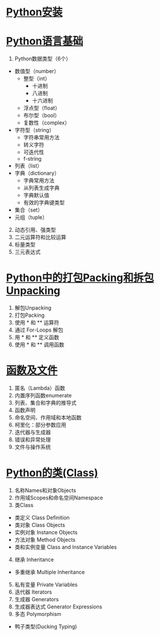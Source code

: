 

# [Python安装](ch00.md)

# [Python语言基础](ch01.md)

1. Python数据类型（6个）
  * 数值型（number）
    * 整型（int）
      * 十进制
      * 八进制
      * 十六进制
    * 浮点型（float）
    * 布尔型（bool）
    * 复数性（complex）
  * 字符型（string）
      * 字符串常用方法
      * 转义字符
      * 可迭代性
      * f-string
  * 列表（list）
  * 字典（dictionary）
      * 字典常用方法
      * 从列表生成字典
      * 字典默认值
      * 有效的字典键类型
  * 集合（set）
  * 元组（tuple）
2. 动态引用、强类型
3. 二元运算符和比较运算
4. 标量类型
5. 三元表达式


# [Python中的打包Packing和拆包Unpacking](ch02.md)

1. 解包Unpacking
2. 打包Packing
3. 使用 * 和 ** 运算符
4. 通过 For-Loops 解包
5. 用 * 和 ** 定义函数
6. 使用 * 和 ** 调用函数


# [函数及文件](ch03.md)

1. 匿名（Lambda）函数
2. 内置序列函数enumerate
3. 列表、集合和字典的推导式
4. 函数声明
5. 命名空间、作用域和本地函数
6. 柯里化：部分参数应用
7. 迭代器与生成器
8. 错误和异常处理
9. 文件与操作系统

# [Python的类(Class)](ch04.md)
1. 名称Names和对象Objects
2. 作用域Scopes和命名空间Namespace
3. 类Class
  * 类定义 Class Definition
  * 类对象 Class Objects
  * 实例对象 Instance Objects
  * 方法对象 Method Objects
  * 类和实例变量 Class and Instance Variables
4. 继承 Inheritance
  * 多重继承 Multiple Inheritance
5. 私有变量 Private Variables
6. 迭代器 Iterators
7. 生成器 Generators
8. 生成器表达式 Generator Expressions
9. 多态 Polymorphism
  * 鸭子类型(Ducking Typing)
